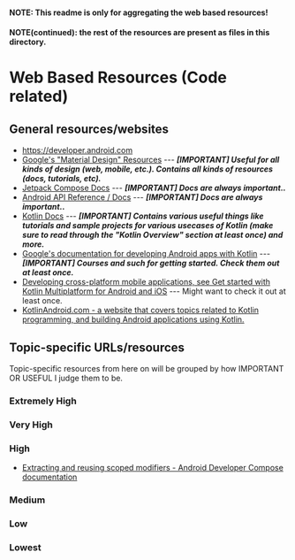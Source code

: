 
#### NOTE: This readme is only for aggregating the web based resources!
#### NOTE(continued): the rest of the resources are present as files in this directory.


# Web Based Resources (Code related)

## General resources/websites
- https://developer.android.com
- [Google's "Material Design" Resources](https://material.io/) --- ***\[IMPORTANT\] Useful for all kinds of design (web, mobile, etc.). Contains all kinds of resources (docs, tutorials, etc).***
- [Jetpack Compose Docs](https://developer.android.com/develop/ui/compose/documentation) --- ***\[IMPORTANT\] Docs are always important..***
- [Android API Reference / Docs](https://developer.android.com/reference) --- ***\[IMPORTANT\] Docs are always important..***
- [Kotlin Docs](https://kotlinlang.org/docs/home.html) --- ***\[IMPORTANT\] Contains various useful things like tutorials and sample projects for various usecases of Kotlin (make sure to read through the "Kotlin Overview" section at least once) and more.***
- [Google's documentation for developing Android apps with Kotlin](https://developer.android.com/kotlin/get-started) --- ***\[IMPORTANT\] Courses and such for getting started. Check them out at least once.***
- [Developing cross-platform mobile applications, see Get started with Kotlin Multiplatform for Android and iOS](https://www.jetbrains.com/help/kotlin-multiplatform-dev/multiplatform-getting-started.html) --- Might want to check it out at least once.
- [KotlinAndroid.com - a website that covers topics related to Kotlin programming, and building Android applications using Kotlin.](https://kotlinandroid.org/)

## Topic-specific URLs/resources

Topic-specific resources from here on will be grouped by how IMPORTANT OR USEFUL I judge them to be.

### Extremely High

### Very High

### High
- [Extracting and reusing scoped modifiers - Android Developer Compose documentation](https://developer.android.com/develop/ui/compose/modifiers#extracting_and_reusing_scoped_modifiers)
### Medium

### Low

### Lowest
